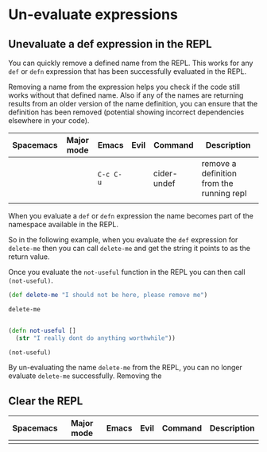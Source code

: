 # Un-evaluate expressions




## Unevaluate a def expression in the REPL

You can quickly remove a defined name from the REPL.  This works for any `def` or `defn` expression that has been successfully evaluated in the REPL.

Removing a name from the expression helps you check if the code still works without that defined name.  Also if any of the names are returning results from an older version of the name definition, you can ensure that the definition has been removed (potential showing incorrect dependencies elsewhere in your code).


| Spacemacs | Major mode | Emacs     | Evil | Command     | Description                               |
|-----------|------------|-----------|------|-------------|-------------------------------------------|
|           |            | `C-c C-u` |      | cider-undef | remove a definition from the running repl |
|           |            |           |      |             |                                           |

When you evaluate a `def` or `defn` expression the name becomes part of the namespace available in the REPL.

So in the following example, when you evaluate the `def` expression for `delete-me` then you can call `delete-me` and get the string it points to as the return value.

Once you evaluate the `not-useful` function in the REPL you can then call `(not-useful)`.

```clojure
(def delete-me "I should not be here, please remove me")

delete-me


(defn not-useful []
  (str "I really dont do anything worthwhile"))

(not-useful)
```

By un-evaluating the name `delete-me` from the REPL, you can no longer evaluate `delete-me` successfully.  Removing the 


## Clear the REPL


| Spacemacs | Major mode | Emacs | Evil | Command | Description |
|-----------|------------|-------|------|---------|-------------|
|         |            |       |      |         |             |
